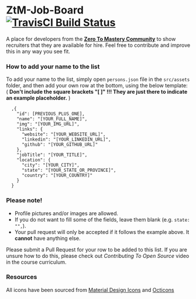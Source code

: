 # ZtM-Job-Board &emsp; [![TravisCI Build Status](https://travis-ci.org/zero-to-mastery/ZtM-Job-Board.svg?branch=master)](https://travis-ci.org/zero-to-mastery/ZtM-Job-Board)
A place for developers from the [**Zero To Mastery Community**](https://zerotomastery.io/?utm_source=github&utm_medium=ZtM-Job-Board) to show recruiters that they are available for hire. Feel free to contribute and improve this in any way you see fit.

### How to add your name to the list
To add your name to the list, simply open `persons.json` file in the `src/assets` folder, and then add your own row at the bottom, using the below template:
( **Don't include the square brackets "[ ]" !!! They are just there to indicate an example placeholder.** )

```moonscript
  ,{
    "id": [PREVIOUS_PLUS_ONE],
    "name": "[YOUR_FULL_NAME]",
    "img": "[YOUR_IMG_URL]",
    "links": {
      "website": "[YOUR_WEBSITE_URL]",
      "linkedin": "[YOUR_LINKEDIN_URL]",
      "github": "[YOUR_GITHUB_URL]"
    },
    "jobTitle": "[YOUR_TITLE]",
    "location": {
      "city": "[YOUR_CITY]",
      "state": "[YOUR_STATE_OR_PROVINCE]",
      "country": "[YOUR_COUNTRY]"
    }
  }
```

### Please note!
- Profile pictures and/or images are allowed.
- If you do not want to fill some of the fields, leave them blank (e.g. `state: "",`).
- Your pull request will only be accepted if it follows the example above. It **cannot** have anything else.

Please submit a Pull Request for your row to be added to this list. If you are unsure how to do this, please check out *Contributing To Open Source* video in the course curriculum.

### Resources
All icons have been sourced from [Material Design Icons](https://materialdesignicons.com) and [Octicons](https://octicons.github.com/)
